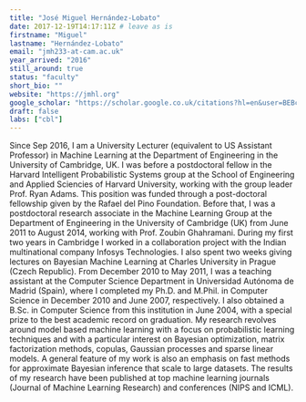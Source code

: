 ```yaml
---
title: "José Miguel Hernández-Lobato"
date: 2017-12-19T14:17:11Z # leave as is
firstname: "Miguel"
lastname: "Hernández-Lobato"
email: "jmh233-at-cam.ac.uk"
year_arrived: "2016"
still_around: true
status: "faculty"
short_bio: ""
website: "https://jmhl.org"
google_scholar: "https://scholar.google.co.uk/citations?hl=en&user=BEBccCQAAAAJ"
draft: false
labs: ["cbl"]
---
```


Since Sep 2016, I am a University Lecturer (equivalent to US Assistant Professor) in Machine Learning at the Department of Engineering in the University of Cambridge, UK. I was before a postdoctoral fellow in the Harvard Intelligent Probabilistic Systems group at the School of Engineering and Applied Sciencies of Harvard University, working with the group leader Prof. Ryan Adams. This position was funded through a post-doctoral fellowship given by the Rafael del Pino Foundation. Before that, I was a postdoctoral research associate in the Machine Learning Group at the Department of Engineering in the University of Cambridge (UK) from June 2011 to August 2014, working with Prof. Zoubin Ghahramani. During my first two years in Cambridge I worked in a collaboration project with the Indian multinational company Infosys Technologies. I also spent two weeks giving lectures on Bayesian Machine Learning at Charles University in Prague (Czech Republic). From December 2010 to May 2011, I was a teaching assistant at the Computer Science Department in Universidad Autónoma de Madrid (Spain), where I completed my Ph.D. and M.Phil. in Computer Science in December 2010 and June 2007, respectively. I also obtained a B.Sc. in Computer Science from this institution in June 2004, with a special prize to the best academic record on graduation. My research revolves around model based machine learning with a focus on probabilistic learning techniques and with a particular interest on Bayesian optimization, matrix factorization methods, copulas, Gaussian processes and sparse linear models. A general feature of my work is also an emphasis on fast methods for approximate Bayesian inference that scale to large datasets. The results of my research have been published at top machine learning journals (Journal of Machine Learning Research) and conferences (NIPS and ICML).
